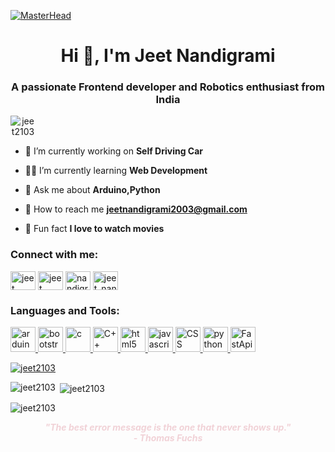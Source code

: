 [![MasterHead](https://wallpaperaccess.com/full/4910984.gif)]()
<h1 align="center">Hi 👋, I'm Jeet Nandigrami</h1>
<h3 align="center">A passionate Frontend developer and Robotics enthusiast from India</h3>
<https://www.web24zone.com/wp-content/uploads/2022/10/46207-programmer-1.gif>


<p align="center" style="width:40px"> <img src="https://cdn.dribbble.com/users/2206859/screenshots/4945757/d2.gif" alt="jeet2103" /> </p>


- 🔭 I’m currently working on **Self Driving Car**

- 👨‍💻 I’m currently learning **Web Development**

- 💬 Ask me about **Arduino,Python**

- 📧 How to reach me **jeetnandigrami2003@gmail.com**

- 🎥 Fun fact **I love to watch movies**

<h3 align="left">Connect with me:</h3>
<p align="left">
<a href="https://www.linkedin.com/in/jeet-nandigrami-8a667b265/" target="blank"><img align="center" src="https://www.citypng.com/public/uploads/preview/hd-linkedin-official-logo-transparent-background-31623962207jz85kqlqot.png" alt="jeet nandigrami" height="30" width="40" /></a>
<a href="https://fb.com/jeet nandigrami" target="blank"><img align="center" src="https://upload.wikimedia.org/wikipedia/commons/thumb/0/05/Facebook_Logo_%282019%29.png/1024px-Facebook_Logo_%282019%29.png" alt="jeet nandigrami" height="30" width="40" /></a>
<a href="https://instagram.com/nandigramijeet" target="blank"><img align="center" src="https://freelogopng.com/images/all_img/1658587162instagram-logo-png-hd.png" alt="nandigramijeet" height="30" width="40" /></a>
  <a href="https://twitter.com/jeet_nandigrami" target="blank"><img align="center" src="https://www.citypng.com/public/uploads/preview/-516141173073bkpm2xhm8.png" alt="jeet_nandigrami" height="30" width="40" /></a>
</p>

<h3 align="left">Languages and Tools:</h3>
<p align="left"> <a href="https://www.arduino.cc/" target="_blank" rel="noreferrer"> <img src="https://cdn.worldvectorlogo.com/logos/arduino-1.svg" alt="arduino" width="40" height="40"/> </a> <a href="https://getbootstrap.com" target="_blank" rel="noreferrer"> <img src="https://www.drupal.org/files/project-images/bootstrap5.jpeg" alt="bootstrap" width="40" height="40"/> </a> <a href="https://www.cprogramming.com/" target="_blank" rel="noreferrer"> <img src="https://upload.wikimedia.org/wikipedia/commons/thumb/1/18/C_Programming_Language.svg/1200px-C_Programming_Language.svg.png" alt="c" width="40" height="40"/> </a> <a href="https://www.w3schools.com/cpp/" target="_blank" rel="noreferrer"> <img src="https://e7.pngegg.com/pngimages/46/626/png-clipart-c-logo-the-c-programming-language-computer-icons-computer-programming-source-code-programming-miscellaneous-template.png" alt="C++" width="40" height="40"/> </a> <a href="https://www.w3.org/html/" target="_blank" rel="noreferrer"> <img src="https://banner2.cleanpng.com/20190125/wpj/kisspng-computer-icons-html5-scalable-vector-graphics-port-socialpack-chocolate-icon-5c4b3bbcb7d671.680718971548434364753.jpg" alt="html5" width="40" height="40"/> </a> <a href="https://developer.mozilla.org/en-US/docs/Web/JavaScript" target="_blank" rel="noreferrer"> <img src="https://p1.hiclipart.com/preview/951/574/485/react-logo-javascript-redux-vuejs-angular-angularjs-expressjs-front-and-back-ends-png-clipart.jpg" alt="javascript" width="40" height="40"/> </a> <a href="https://www.css3.com/" target="_blank" rel="noreferrer"> <img src="https://p1.hiclipart.com/preview/326/868/1022/css3-badge-blue-and-white-css-icon-png-clipart.jpg" alt="CSS" width="40" height="40"/> </a> <a href="https://www.python.org" target="_blank" rel="noreferrer"> <img src="https://banner2.cleanpng.com/20180412/kye/kisspng-python-programming-language-computer-programming-language-5acfdc3636bac7.8891188615235717662242.jpg" alt="python" width="40" height="40"/> </a> <a href="https://fastapi.tiangolo.com/lo/" target="_blank" rel="noreferrer"> <img src="https://w7.pngwing.com/pngs/141/126/png-transparent-fastapi-hd-logo-thumbnail.png" alt="FastApi" width="40" height="40"/> </a> </p>
<p align="left"> <a href="https://github.com/ryo-ma/github-profile-trophy"><img src="https://github-profile-trophy.vercel.app/?username=jeet2103" alt="jeet2103" /></a> </p>


<p><img align="left" src="https://github-readme-stats.vercel.app/api/top-langs?username=jeet2103&show_icons=true&locale=en&layout=compact" alt="jeet2103" /></p>

<p>&nbsp;<img align="center" src="https://github-readme-stats.vercel.app/api?username=jeet2103&show_icons=true&locale=en" alt="jeet2103" /></p>

<p><img align="center" src="https://github-readme-streak-stats.herokuapp.com/?user=jeet2103&" alt="jeet2103" /></p>
<p align= "center" class="my-5" style="font-size : 30px font-family:  'Orbitron', sans-serif ; color: #f1d2d7;"><b><em>"The best error message is the one that never shows up." <br>                                                                   - Thomas Fuchs</em></b></p>
